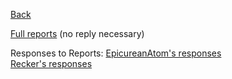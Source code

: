 [Back](/Moderator+Only/Mod+Directory)

[Full reports](/Anonymous+Reporters/Reports) (no reply necessary)

Responses to Reports:
[EpicureanAtom's responses](/Log/EpicureanAtom)                                 
[Recker's responses](/Log/Recker) 

